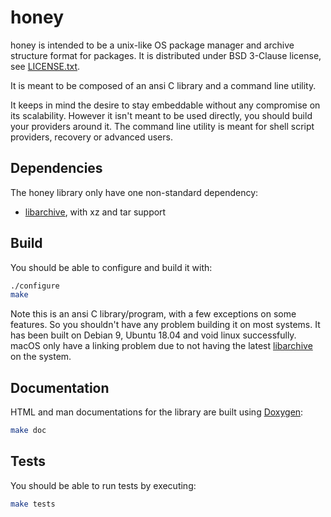 # honey
  
honey is intended to be a unix-like OS package manager and
archive structure format for packages. It is distributed under BSD 3-Clause
license, see [LICENSE.txt](https://github.com/ValentinDebon/honey/blob/master/LICENSE.txt).

It is meant to be composed of an ansi C library and
a command line utility.

It keeps in mind the desire to stay embeddable without
any compromise on its scalability. However it isn't
meant to be used directly, you should build your
providers around it. The command line utility is meant for
shell script providers, recovery or advanced users.

## Dependencies

The honey library only have one non-standard dependency:
- [libarchive](https://github.com/libarchive/libarchive), with xz and tar support

## Build

You should be able to configure and build it with:
```sh
./configure
make
```
Note this is an ansi C library/program,
with a few exceptions on some features. So you
shouldn't have any problem building it on most systems.
It has been built on Debian 9, Ubuntu 18.04 and void linux successfully.
macOS only have a linking problem due to not having the latest
[libarchive](https://github.com/libarchive/libarchive) on the system.

## Documentation

HTML and man documentations for the library are built using
[Doxygen](https://github.com/doxygen/doxygen):
```sh
make doc
```

## Tests

You should be able to run tests by executing:
```sh
make tests
```

